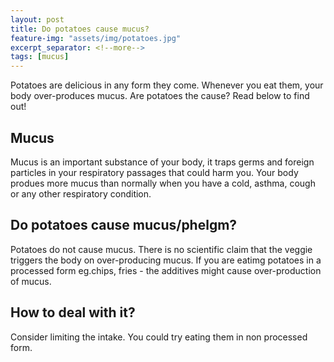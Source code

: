 ```yaml
---
layout: post
title: Do potatoes cause mucus?
feature-img: "assets/img/potatoes.jpg"
excerpt_separator: <!--more-->
tags: [mucus]
---
```

<!--more-->
Potatoes are delicious in any form they come. Whenever you eat them, your body over-produces mucus. Are potatoes the cause? Read below to find out!

## Mucus
Mucus is an important substance of your body, it traps germs and foreign particles in your respiratory passages that could harm you. Your body produes more mucus than normally when you have a cold, asthma, cough or any other respiratory condition.

## Do potatoes cause mucus/phelgm?
Potatoes do not cause mucus. There is no scientific claim that the veggie triggers the body on over-producing mucus. If you are eatimg potatoes in a  processed form eg.chips, fries - the additives might cause over-production of mucus.

## How to deal with it?
Consider limiting the intake. You could try eating them in non processed form.
